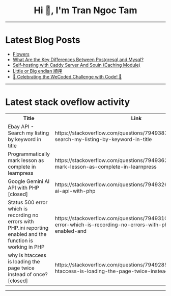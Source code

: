 <h1 align="center">Hi 👋, I'm Tran Ngoc Tam</h1>

---

# Latest Blog Posts 
<!-- BLOG-POST-LIST:START -->
- [Flowers](https://dev.to/abhishek_singh_764613a66e/flowers-4cn6)
- [What Are the Key Differences Between Postgresql and Mysql?](https://dev.to/nigelsilonero/what-are-the-key-differences-between-postgresql-and-mysql-41od)
- [Self-hosting with Caddy Server And Souin &lpar;Caching Module&rpar;](https://dev.to/pmbanugo/self-hosting-with-caddy-server-and-souin-caching-module-2442)
- [Little or Big endian 順序](https://dev.to/codemee/little-or-big-endian-shun-xu-5gin)
- [🚀 Celebrating the WeCoded Challenge with Code! 🎉](https://dev.to/hanzla-baig/celebrating-the-wecoded-challenge-with-code-2ohi)
<!-- BLOG-POST-LIST:END -->

---

# Latest stack oveflow activity
<table>
  <tr><th>Title</th><th>Link</th></tr>
  <!-- STACKOVERFLOW:START --><tr><td>Ebay API - Search my listing by keyword in title</td><td>https://stackoverflow.com/questions/79493830/ebay-api-search-my-listing-by-keyword-in-title</td></tr><tr><td>Programmatically mark lesson as complete in learnpress</td><td>https://stackoverflow.com/questions/79493623/programmatically-mark-lesson-as-complete-in-learnpress</td></tr><tr><td>Google Gemini AI API with PHP [closed]</td><td>https://stackoverflow.com/questions/79493262/google-gemini-ai-api-with-php</td></tr><tr><td>Status 500 error which is recording no errors with PHP.ini reporting enabled and the function is working in PHP</td><td>https://stackoverflow.com/questions/79493100/status-500-error-which-is-recording-no-errors-with-php-ini-reporting-enabled-and</td></tr><tr><td>why is htaccess is loading the page twice instead of once? [closed]</td><td>https://stackoverflow.com/questions/79492851/why-is-htaccess-is-loading-the-page-twice-instead-of-once</td></tr><!-- STACKOVERFLOW:END -->
</table>

---


